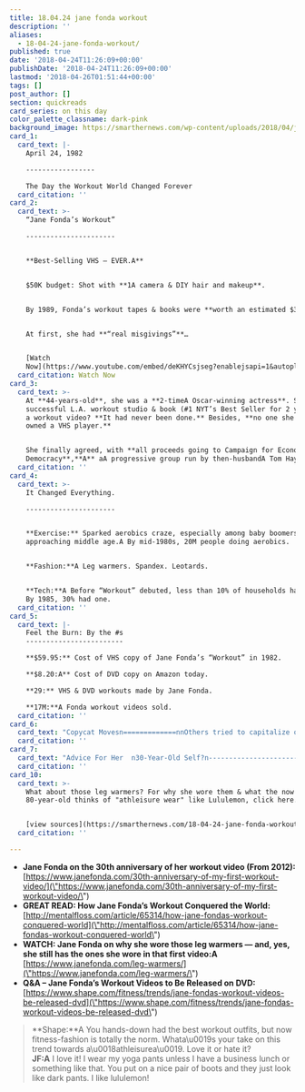 ```yaml
---
title: 18.04.24 jane fonda workout
description: ''
aliases:
  - 18-04-24-jane-fonda-workout/
published: true
date: '2018-04-24T11:26:09+00:00'
publishDate: '2018-04-24T11:26:09+00:00'
lastmod: '2018-04-26T01:51:44+00:00'
tags: []
post_author: []
section: quickreads
card_series: on this day
color_palette_classname: dark-pink
background_image: https://smarthernews.com/wp-content/uploads/2018/04/jane-fonda.jpg
card_1:
  card_text: |-
    April 24, 1982  

    -----------------

    The Day the Workout World Changed Forever
  card_citation: ''
card_2:
  card_text: >-
    “Jane Fonda’s Workout”

    ----------------------


    **Best-Selling VHS – EVER.A**


    $50K budget: Shot with **1A camera & DIY hair and makeup**.


    By 1989, Fonda’s workout tapes & books were **worth an estimated $35M**.


    At first, she had **“real misgivings”**…


    [Watch
    Now](https://www.youtube.com/embed/deKHYCsjseg?enablejsapi=1&autoplay=1&rel=0)
  card_citation: Watch Now
card_3:
  card_text: >-
    At **44-years-old**, she was a **2-timeA Oscar-winning actress**. She had a
    successful L.A. workout studio & book (#1 NYT’s Best Seller for 2 yrs!). But
    a workout video? **It had never been done.** Besides, **no one she knew
    owned a VHS player.**


    She finally agreed, with **all proceeds going to Campaign for Economic
    Democracy**,**A** aA progressive group run by then-husbandA Tom Hayden.
  card_citation: ''
card_4:
  card_text: >-
    It Changed Everything.

    ----------------------


    **Exercise:** Sparked aerobics craze, especially among baby boomers
    approaching middle age.A By mid-1980s, 20M people doing aerobics.


    **Fashion:**A Leg warmers. Spandex. Leotards.


    **Tech:**A Before “Workout” debuted, less than 10% of households had a VCR.
    By 1985, 30% had one.
  card_citation: ''
card_5:
  card_text: |-
    Feel the Burn: By the #s
    ------------------------

    **$59.95:** Cost of VHS copy of Jane Fonda’s “Workout” in 1982.

    **$8.20:A** Cost of DVD copy on Amazon today.

    **29:** VHS & DVD workouts made by Jane Fonda.

    **17M:**A Fonda workout videos sold.
  card_citation: ''
card_6:
  card_text: "Copycat Movesn=============nnOthers tried to capitalize on the workout movement, including Richard Simmons, Arnold Schwarzenegger, and creator of Jazzercise,A Judi Missett.nn**Nothing topped Fondaax19s innovation**: In 1985, three of her tapes topped Billboardax19s VHS sales chart. **The original had been there for 145 weeks.**"
  card_citation: ''
card_7:
  card_text: "Advice For Her  n30-Year-Old Self?n----------------------------------nn> “I would have wanted to learn to meditate earlier…. I didnax19t know how to discover and believe in my real self and not try to be what other people wanted me to be…. I canax19t pretend that itax19s easy to still your mind; itax19s not easy…. Donax19t give up; it takes time!n> n> Jane Fonda to Shape Magazine in 2014"
  card_citation: ''
card_10:
  card_text: >-
    What about those leg warmers? For why she wore them & what the now
    80-year-old thinks of "athleisure wear" like Lululemon, click here.


    [view sources](https://smarthernews.com/18-04-24-jane-fonda-workout/)
  card_citation: ''

---
```

*   **Jane Fonda on the 30th anniversary of her workout video (From 2012):** [https://www.janefonda.com/30th-anniversary-of-my-first-workout-video/](\"https://www.janefonda.com/30th-anniversary-of-my-first-workout-video/\")
*   **GREAT READ: How Jane Fonda’s Workout Conquered the World:** [http://mentalfloss.com/article/65314/how-jane-fondas-workout-conquered-world](\"http://mentalfloss.com/article/65314/how-jane-fondas-workout-conquered-world\")
*   ****WATCH: Jane Fonda on why she wore those leg warmers — and, yes, she still has the ones she wore in that first video:A**** [https://www.janefonda.com/leg-warmers/](\"https://www.janefonda.com/leg-warmers/\")
*   **Q&A – Jane Fonda’s Workout Videos to Be Released on DVD:**  
    [https://www.shape.com/fitness/trends/jane-fondas-workout-videos-be-released-dvd](\"https://www.shape.com/fitness/trends/jane-fondas-workout-videos-be-released-dvd\")

> **Shape:**A You hands-down had the best workout outfits, but now fitness-fashion is totally the norm. Whata\\u0019s your take on this trend towards a\\u0018athleisurea\\u0019. Love it or hate it?  
> **JF:A** I love it! I wear my yoga pants unless I have a business lunch or something like that. You put on a nice pair of boots and they just look like dark pants. I like lululemon!